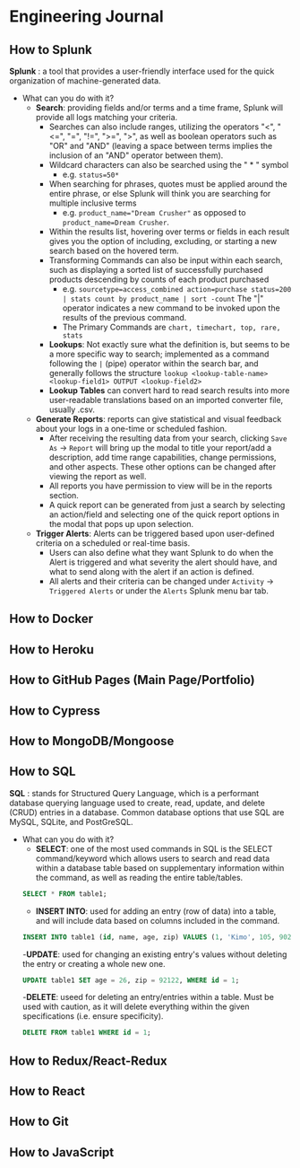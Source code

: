 # **Engineering Journal**

## **How to Splunk**

**Splunk**
: a tool that provides a user-friendly interface used for the quick organization of machine-generated data.

- What can you do with it?
  - **Search**: providing fields and/or terms and a time frame, Splunk will provide all logs matching your criteria.
    - Searches can also include ranges, utilizing the operators "<", "<=", "=", "!=", ">=", ">", as well as boolean operators such as "OR" and "AND" (leaving a space between terms implies the inclusion of an "AND" operator between them).
    - Wildcard characters can also be searched using the " * " symbol 
      - e.g. ```status=50*```
    - When searching for phrases, quotes must be applied around the entire phrase, or else Splunk will think you are searching for multiple inclusive terms 
      - e.g. ```product_name="Dream Crusher"``` as opposed to ```product_name=Dream Crusher```.
    - Within the results list, hovering over terms or fields in each result gives you the option of including, excluding, or starting a new search based on the hovered term.
    - Transforming Commands can also be input within each search, such as displaying a sorted list of successfully purchased products descending by counts of each product purchased 
      - e.g. ```sourcetype=access_combined action=purchase status=200 | stats count by product_name | sort -count``` The "|" operator indicates a new command to be invoked upon the results of the previous command.
      - The Primary Commands are ```chart, timechart, top, rare, stats```
    - **Lookups**: Not exactly sure what the definition is, but seems to be a more specific way to search; implemented as a command following the ```|``` (pipe) operator within the search bar, and generally follows the structure ```lookup <lookup-table-name> <lookup-field1> OUTPUT <lookup-field2>```
    - **Lookup Tables** can convert hard to read search results into more user-readable translations based on an imported converter file, usually .csv.
  - **Generate Reports**: reports can give statistical and visual feedback about your logs in a one-time or scheduled fashion.
    - After receiving the resulting data from your search, clicking ```Save As``` -> ```Report``` will bring up the modal to title your report/add a description, add time range capabilities, change permissions, and other aspects. These other options can be changed after viewing the report as well.
    - All reports you have permission to view will be in the reports section.
    - A quick report can be generated from just a search by selecting an action/field and selecting one of the quick report options in the modal that pops up upon selection.
  - **Trigger Alerts**: Alerts can be triggered based upon user-defined criteria on a scheduled or real-time basis.
    - Users can also define what they want Splunk to do when the Alert is triggered and what severity the alert should have, and what to send along with the alert if an action is defined. 
    - All alerts and their criteria can be changed under ```Activity``` -> ```Triggered Alerts``` or under the ```Alerts``` Splunk menu bar tab.

## **How to Docker**

## **How to Heroku**

## **How to GitHub Pages (Main Page/Portfolio)**

## **How to Cypress**

## **How to MongoDB/Mongoose**

## **How to SQL**
**SQL**
: stands for Structured Query Language, which is a performant database querying language used to create, read, update, and delete (CRUD) entries in a database. Common database options that use SQL are MySQL, SQLite, and PostGreSQL.

- What can you do with it?
  - **SELECT**: one of the most used commands in SQL is the SELECT command/keyword which allows users to search and read data within a database table based on supplementary information within the command, as well as reading the entire table/tables.
  ```SQL
  SELECT * FROM table1;
  ```
  - **INSERT INTO**: used for adding an entry (row of data) into a table, and will include data based on columns included in the command.
  ```SQL
  INSERT INTO table1 (id, name, age, zip) VALUES (1, 'Kimo', 105, 90210);
  ```
  -**UPDATE**: used for changing an existing entry's values without deleting the entry or creating a whole new one.
  ```SQL
  UPDATE table1 SET age = 26, zip = 92122, WHERE id = 1;
  ```
  -**DELETE**: useed for deleting an entry/entries within a table. Must be used with caution, as it will delete everything within the given specifications (i.e. ensure specificity).
  ```SQL
  DELETE FROM table1 WHERE id = 1;
  ```

## **How to Redux/React-Redux**

## **How to React**

## **How to Git**

## **How to JavaScript**
